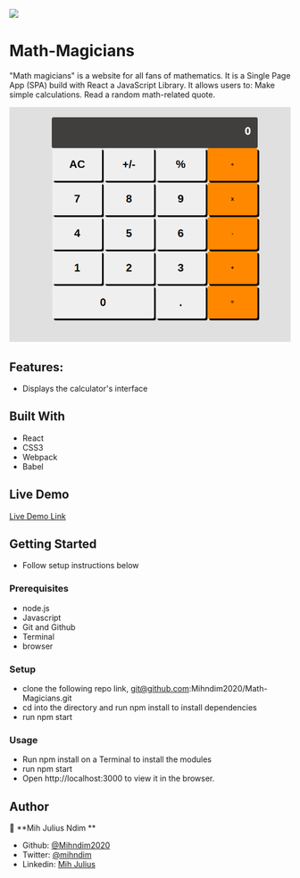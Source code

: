 ![](https://img.shields.io/badge/Microverse-blueviolet)

# Math-Magicians
"Math magicians" is a website for all fans of mathematics. It is a Single Page App (SPA) build with React a JavaScript Library. It allows users to: Make simple calculations. Read a random math-related quote.

![screenshot](images/calculator.png)

## Features:
- Displays the calculator's interface

## Built With

- React
- CSS3
- Webpack
- Babel

## Live Demo

[Live Demo Link](https://mihndim2020.github.io/Math-Magicians/)


## Getting Started
- Follow setup instructions below


### Prerequisites

- node.js
- Javascript
- Git and Github
- Terminal
- browser

### Setup

- clone the following repo link, git@github.com:Mihndim2020/Math-Magicians.git
- cd into the directory and run npm install to install dependencies
- run npm start

### Usage
- Run npm install on a Terminal to install the modules
- run npm start
- Open http://localhost:3000 to view it in the browser.

## Author

👤 **Mih Julius Ndim **

- Github: [@Mihndim2020](https://github.com/Mihndim2020)
- Twitter: [@mihndim](https://github.com/mih-julius) 
- Linkedin: [Mih Julius](https://www.linkedin.com/mih-julius)
